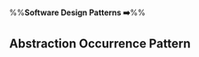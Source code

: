 <link rel="stylesheet" href="{{baseUrl}}/css/textbook.css">

<div class="website-content">

%%**Software Design Patterns :arrow_right:**%%

## Abstraction Occurrence Pattern

<div id="main">

<include src="whatItIs/embed.md" />

</div>

</div>
